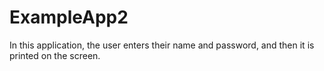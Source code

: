 # ExampleApp2
In this application, the user enters their name and password, and then it is printed on the screen.
